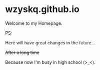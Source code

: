 # wzyskq.github.io

Welcome to my Homepage.

PS:

Here will have great changes in the future...

~~After a long time~~

Because now I'm busy in high school (>_<).